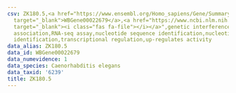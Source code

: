 ```yaml
---
csv: ZK180.5,<a href="https://www.ensembl.org/Homo_sapiens/Gene/Summary?db=core;g=WBGene00022679"
  target="_blank">WBGene00022679</a>,<a href="https://www.ncbi.nlm.nih.gov/pubmed/27496166"
  target="_blank"><i class="fas fa-file"></i></a>",genetic interference,functional
  association,RNA-seq assay,nucleotide sequence identification,nucleotide sequence
  identification,transcriptional regulation,up-regulates activity
data_alias: ZK180.5
data_id: WBGene00022679
data_numevidence: 1
data_species: Caenorhabditis elegans
data_taxid: '6239'
title: ZK180.5
---
```

